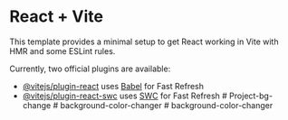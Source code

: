 # React + Vite

This template provides a minimal setup to get React working in Vite with HMR and some ESLint rules.

Currently, two official plugins are available:

- [@vitejs/plugin-react](https://github.com/vitejs/vite-plugin-react/blob/main/packages/plugin-react/README.md) uses [Babel](https://babeljs.io/) for Fast Refresh
- [@vitejs/plugin-react-swc](https://github.com/vitejs/vite-plugin-react-swc) uses [SWC](https://swc.rs/) for Fast Refresh
#   P r o j e c t - b g - c h a n g e  
 #   b a c k g r o u n d - c o l o r - c h a n g e r  
 #   b a c k g r o u n d - c o l o r - c h a n g e r  
 